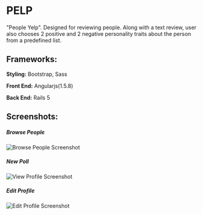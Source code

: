 # PELP

"People Yelp". Designed for reviewing people. Along with a text review, user also chooses 2 positive and 2 negative personality traits about the person from a predefined list.

## Frameworks:

__Styling:__  Bootstrap, Sass

__Front End:__ Angularjs(1.5.8)

__Back End:__ Rails 5

## Screenshots:
##### Browse People
![Browse People Screenshot](http://imgur.com/duMg3Td.png "Browse People Screenshot")
##### New Poll
![View Profile Screenshot](http://imgur.com/yn1DaDo.png "View Profile Screenshot")
##### Edit Profile
![Edit Profile Screenshot](http://imgur.com/8Wbq70x.png "Edit Profile Screenshot")
